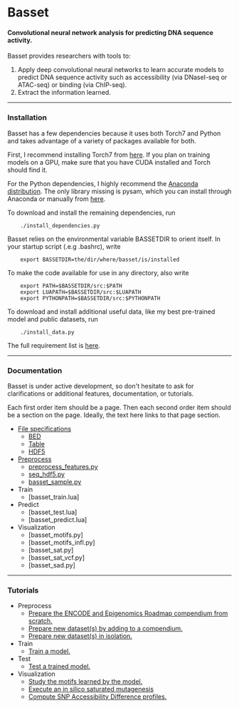 # Basset
#### Convolutional neural network analysis for predicting DNA sequence activity.

Basset provides researchers with tools to:

1. Apply deep convolutional neural networks to learn accurate models to predict DNA sequence activity such as accessibility (via DNaseI-seq or ATAC-seq) or binding (via ChIP-seq).
2. Extract the information learned.

---------------------------------------------------------------------------------------------------
### Installation

Basset has a few dependencies because it uses both Torch7 and Python and takes advantage of a variety of packages available for both.

First, I recommend installing Torch7 from [here](http://torch.ch/docs/getting-started.html). If you plan on training models on a GPU, make sure that you have CUDA installed and Torch should find it.

For the Python dependencies, I highly recommend the [Anaconda distribution](https://www.continuum.io/downloads). The only library missing is pysam, which you can install through Anaconda or manually from [here](https://code.google.com/p/pysam/).

To download and install the remaining dependencies, run
```
    ./install_dependencies.py
```

Basset relies on the environmental variable BASSETDIR to orient itself. In your startup script (.e.g .bashrc), write
```
    export BASSETDIR=the/dir/where/basset/is/installed
```

To make the code available for use in any directory, also write
```
    export PATH=$BASSETDIR/src:$PATH
    export LUAPATH=$BASSETDIR/src:$LUAPATH
    export PYTHONPATH=$BASSETDIR/src:$PYTHONPATH
```

To download and install additional useful data, like my best pre-trained model and public datasets, run
```
    ./install_data.py
```

The full requirement list is [here](docs/requirements.md).

---------------------------------------------------------------------------------------------------
### Documentation

Basset is under active development, so don't hesitate to ask for clarifications or additional features, documentation, or tutorials.

Each first order item should be a page.
Then each second order item should be a section on the page.
Ideally, the text here links to that page section.

- [File specifications](docs/file_specs.md)
  - [BED](docs/file_specs.md#bed)
  - [Table](docs/file_specs.md#table)
  - [HDF5](docs/file_specs.md#hdf5)
- [Preprocess](docs/preprocess.md)
  - [preprocess_features.py](docs/preprocess.md#preprocess_features.py)
  - [seq_hdf5.py](docs/preprocess.md#seq_hdf.py)
  - [basset_sample.py](docs/preprocess.md#basset_sample.py)
- Train
  - [basset_train.lua]
- Predict
  - [basset_test.lua]
  - [basset_predict.lua]
- Visualization
  - [basset_motifs.py]
  - [basset_motifs_infl.py]
  - [basset_sat.py]
  - [basset_sat_vcf.py]
  - [basset_sad.py]

---------------------------------------------------------------------------------------------------
### Tutorials

- Preprocess
  - [Prepare the ENCODE and Epigenomics Roadmap compendium from scratch.](tutorials/prepare_compendium.ipynb)
  - [Prepare new dataset(s) by adding to a compendium.](tutorials/new_data_many.ipynb)
  - [Prepare new dataset(s) in isolation.](tutorials/new_data_iso.ipynb)
- Train
  - [Train a model.](tutorials/train.ipynb)
- Test
  - [Test a trained model.](tutorials/test.ipynb)
- Visualization
  - [Study the motifs learned by the model.](tutorials/motifs.ipynb)
  - [Execute an in silico saturated mutagenesis](tutorials/sat_mut.ipynb)
  - [Compute SNP Accessibility Difference profiles.](tutorials/sad.ipynb)
